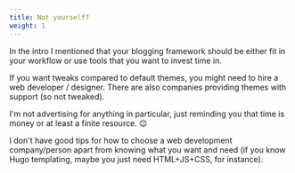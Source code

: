 ```yaml
---
title: Not yourself?
weight: 1
---
```


In the intro I mentioned that your blogging framework should be either fit in your workflow or use tools that you want to invest time in. 

If you want tweaks compared to default themes, you might need to hire a web developer / designer.
There are also companies providing themes with support (so not tweaked).

I'm not advertising for anything in particular, just reminding you that time is money or at least a finite resource. :wink:

I don't have good tips for how to choose a web development company/person apart from knowing what you want and need (if you know Hugo templating, maybe you just need HTML+JS+CSS, for instance).